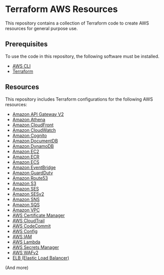 # Terraform AWS Resources

This repository contains a collection of Terraform code to create AWS resources for general purpose use.

## Prerequisites

To use the code in this repository, the following software must be installed.

- [AWS CLI](https://aws.amazon.com/cli/)
- [Terraform](https://www.terraform.io/downloads.html)

## Resources

This repository includes Terraform configurations for the following AWS resources:

- [Amazon API Gateway V2](./apigateway_v2)
- [Amazon Athena](./athena)
- [Amazon CloudFront](./cloudfront)
- [Amazon CloudWatch](./cloudwatch)
- [Amazon Cognito](./cognito)
- [Amazon DocumentDB](./documentdb)
- [Amazon DynamoDB](./dynamodb)
- [Amazon EC2](./ec2)
- [Amazon ECR](./ecr)
- [Amazon ECS](./ecs)
- [Amazon EventBridge](./eventbridge)
- [Amazon GuardDuty](./guardduty)
- [Amazon Route53](./route53)
- [Amazon S3](./s3)
- [Amazon SES](./ses)
- [Amazon SESv2](./ses_v2)
- [Amazon SNS](./sns)
- [Amazon SQS](./sqs)
- [Amazon VPC](./vpc)
- [AWS Certificate Manager](./acm)
- [AWS CloudTrail](./cloudtrail)
- [AWS CodeCommit](./codecommit)
- [AWS Config](./config)
- [AWS IAM](./iam)
- [AWS Lambda](./lambda)
- [AWS Secrets Manager](./secretsmanager)
- [AWS WAFv2](./wafv2)
- [ELB (Elastic Load Balancer)](./elb)

(And more)
